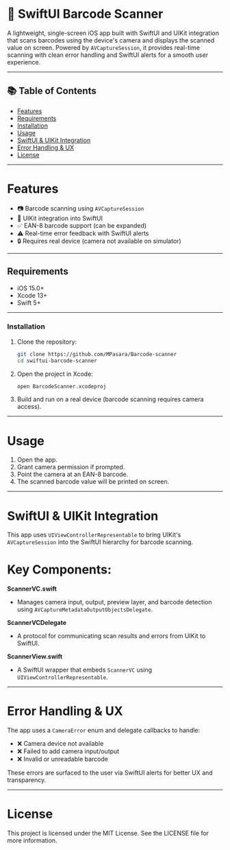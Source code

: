 # 📱 SwiftUI Barcode Scanner

A lightweight, single-screen iOS app built with SwiftUI and UIKit integration that scans barcodes using the device's camera and displays the scanned value on screen. Powered by `AVCaptureSession`, it provides real-time scanning with clean error handling and SwiftUI alerts for a smooth user experience.

---

## 📚 Table of Contents

- [Features](#features)
- [Requirements](#requirements)
- [Installation](#installation)
- [Usage](#usage)
- [SwiftUI & UIKit Integration](#swiftui--uikit-integration)
- [Error Handling & UX](#error-handling--ux)
- [License](#license)

---

# Features

- 📷 Barcode scanning using `AVCaptureSession`
- 🧩 UIKit integration into SwiftUI
- ✅ EAN-8 barcode support (can be expanded)
- ⚠️ Real-time error feedback with SwiftUI alerts
- 🔒 Requires real device (camera not available on simulator)

---

## Requirements

- iOS 15.0+
- Xcode 13+
- Swift 5+

---

### Installation

1. Clone the repository:
   ```bash
   git clone https://github.com/MPasara/Barcode-scanner
   cd swiftui-barcode-scanner
   ```

2. Open the project in Xcode:
   ```bash
   open BarcodeScanner.xcodeproj
   ```

3. Build and run on a real device (barcode scanning requires camera access).

---

# Usage

1. Open the app.
2. Grant camera permission if prompted.
3. Point the camera at an EAN-8 barcode.
4. The scanned barcode value will be printed on screen.

---

# SwiftUI & UIKit Integration

This app uses `UIViewControllerRepresentable` to bring UIKit's `AVCaptureSession` into the SwiftUI hierarchy for barcode scanning.

# Key Components:

**ScannerVC.swift**
- Manages camera input, output, preview layer, and barcode detection using `AVCaptureMetadataOutputObjectsDelegate`.

**ScannerVCDelegate**
- A protocol for communicating scan results and errors from UIKit to SwiftUI.

**ScannerView.swift**
- A SwiftUI wrapper that embeds `ScannerVC` using `UIViewControllerRepresentable`.

---

# Error Handling & UX

The app uses a `CameraError` enum and delegate callbacks to handle:

- ❌ Camera device not available
- ❌ Failed to add camera input/output
- ❌ Invalid or unreadable barcode

These errors are surfaced to the user via SwiftUI alerts for better UX and transparency.

---

# License

This project is licensed under the MIT License. See the LICENSE file for more information.
